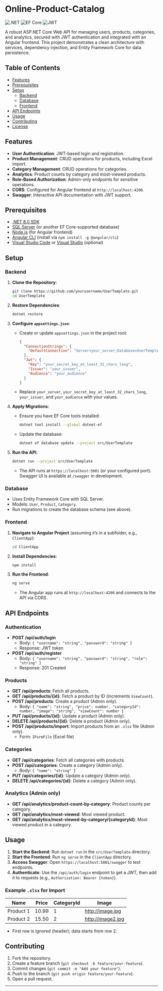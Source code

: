 # Online-Product-Catalog

![.NET](https://img.shields.io/badge/.NET-8.0-blueviolet) ![EF Core](https://img.shields.io/badge/EF%20Core-8.0-blue) ![JWT](https://img.shields.io/badge/JWT-Authentication-green)

A robust ASP.NET Core Web API for managing users, products, categories, and analytics, secured with JWT authentication and integrated with an Angular frontend. This project demonstrates a clean architecture with services, dependency injection, and Entity Framework Core for data persistence.

## Table of Contents
- [Features](#features)
- [Prerequisites](#prerequisites)
- [Setup](#setup)
  - [Backend](#backend)
  - [Database](#database)
  - [Frontend](#frontend)
- [API Endpoints](#api-endpoints)
- [Usage](#usage)
- [Contributing](#contributing)
- [License](#license)

## Features
- **User Authentication**: JWT-based login and registration.
- **Product Management**: CRUD operations for products, including Excel import.
- **Category Management**: CRUD operations for categories.
- **Analytics**: Product counts by category and most-viewed products.
- **Role-Based Authorization**: Admin-only endpoints for sensitive operations.
- **CORS**: Configured for Angular frontend at `http://localhost:4200`.
- **Swagger**: Interactive API documentation with JWT support.

## Prerequisites
- [.NET 8.0 SDK](https://dotnet.microsoft.com/download)
- [SQL Server](https://www.microsoft.com/en-us/sql-server/sql-server-downloads) (or another EF Core-supported database)
- [Node.js](https://nodejs.org/) (for Angular frontend)
- [Angular CLI](https://angular.io/cli) (install via `npm install -g @angular/cli`)
- [Visual Studio Code](https://code.visualstudio.com/) or [Visual Studio](https://visualstudio.microsoft.com/) (optional)

## Setup

### Backend
1. **Clone the Repository**:
   ```bash
   git clone https://github.com/yourusername/UserTemplate.git
   cd UserTemplate
   ```

2. **Restore Dependencies**:
   ```bash
   dotnet restore
   ```

3. **Configure `appsettings.json`**:
   - Create or update `appsettings.json` in the project root:
     ```json
     {
       "ConnectionStrings": {
         "DefaultConnection": "Server=your_server;Database=UserTemplateDb;Trusted_Connection=True;MultipleActiveResultSets=true"
       },
       "Jwt": {
         "Key": "your_secret_key_at_least_32_chars_long",
         "Issuer": "your_issuer",
         "Audience": "your_audience"
       }
     }
     ```
   - Replace `your_server`, `your_secret_key_at_least_32_chars_long`, `your_issuer`, and `your_audience` with your values.

4. **Apply Migrations**:
   - Ensure you have EF Core tools installed:
     ```bash
     dotnet tool install --global dotnet-ef
     ```
   - Update the database:
     ```bash
     dotnet ef database update --project src/UserTemplate
     ```

5. **Run the API**:
   ```bash
   dotnet run --project src/UserTemplate
   ```
   - The API runs at `https://localhost:5001` (or your configured port). Swagger UI is available at `/swagger` in development.

### Database
- Uses Entity Framework Core with SQL Server.
- Models: `User`, `Product`, `Category`.
- Run migrations to create the database schema (see above).

### Frontend
1. **Navigate to Angular Project** (assuming it’s in a subfolder, e.g., `ClientApp`):
   ```bash
   cd ClientApp
   ```

2. **Install Dependencies**:
   ```bash
   npm install
   ```

3. **Run the Frontend**:
   ```bash
   ng serve
   ```
   - The Angular app runs at `http://localhost:4200` and connects to the API via CORS.

## API Endpoints

### Authentication
- **POST /api/auth/login**
  - Body: `{ "username": "string", "password": "string" }`
  - Response: JWT token
- **POST /api/auth/register**
  - Body: `{ "username": "string", "password": "string", "role": "string" }`
  - Response: 201 Created

### Products
- **GET /api/products**: Fetch all products.
- **GET /api/products/{id}**: Fetch a product by ID (increments `ViewCount`).
- **POST /api/products**: Create a product (Admin only).
  - Body: `{ "name": "string", "price": number, "categoryId": number, "image": "string", "viewCount": number }`
- **PUT /api/products/{id}**: Update a product (Admin only).
- **DELETE /api/products/{id}**: Delete a product (Admin only).
- **POST /api/products/import**: Import products from an `.xlsx` file (Admin only).
  - Form: `IFormFile` (Excel file)

### Categories
- **GET /api/categories**: Fetch all categories with products.
- **POST /api/categories**: Create a category (Admin only).
  - Body: `{ "name": "string" }`
- **PUT /api/categories/{id}**: Update a category (Admin only).
- **DELETE /api/categories/{id}**: Delete a category (Admin only).

### Analytics (Admin only)
- **GET /api/analytics/product-count-by-category**: Product counts per category.
- **GET /api/analytics/most-viewed**: Most viewed product.
- **GET /api/analytics/most-viewed-by-category/{categoryId}**: Most viewed product in a category.

## Usage
1. **Start the Backend**: Run `dotnet run` in the `src/UserTemplate` directory.
2. **Start the Frontend**: Run `ng serve` in the `ClientApp` directory.
3. **Access Swagger**: Open `https://localhost:5001/swagger` to test endpoints.
4. **Authenticate**: Use the `/api/auth/login` endpoint to get a JWT, then add it to requests (e.g., `Authorization: Bearer {token}`).

### Example `.xlsx` for Import
| Name       | Price | CategoryId | Image             |
|------------|-------|------------|-------------------|
| Product 1  | 10.99 | 1          | http://image.jpg  |
| Product 2  | 15.50 | 2          | http://image2.jpg |

- First row is ignored (header); data starts from row 2.

## Contributing
1. Fork the repository.
2. Create a feature branch (`git checkout -b feature/your-feature`).
3. Commit changes (`git commit -m "Add your feature"`).
4. Push to the branch (`git push origin feature/your-feature`).
5. Open a pull request.

---
